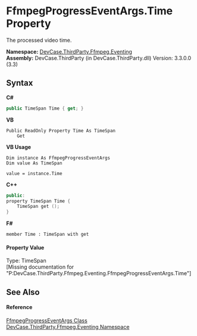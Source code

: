 # FfmpegProgressEventArgs.Time Property 
 

The processed video time.

**Namespace:**&nbsp;<a href="N_DevCase_ThirdParty_Ffmpeg_Eventing">DevCase.ThirdParty.Ffmpeg.Eventing</a><br />**Assembly:**&nbsp;DevCase.ThirdParty (in DevCase.ThirdParty.dll) Version: 3.3.0.0 (3.3)

## Syntax

**C#**<br />
``` C#
public TimeSpan Time { get; }
```

**VB**<br />
``` VB
Public ReadOnly Property Time As TimeSpan
	Get
```

**VB Usage**<br />
``` VB Usage
Dim instance As FfmpegProgressEventArgs
Dim value As TimeSpan

value = instance.Time

```

**C++**<br />
``` C++
public:
property TimeSpan Time {
	TimeSpan get ();
}
```

**F#**<br />
``` F#
member Time : TimeSpan with get

```


#### Property Value
Type: TimeSpan<br />\[Missing <value> documentation for "P:DevCase.ThirdParty.Ffmpeg.Eventing.FfmpegProgressEventArgs.Time"\]

## See Also


#### Reference
<a href="T_DevCase_ThirdParty_Ffmpeg_Eventing_FfmpegProgressEventArgs">FfmpegProgressEventArgs Class</a><br /><a href="N_DevCase_ThirdParty_Ffmpeg_Eventing">DevCase.ThirdParty.Ffmpeg.Eventing Namespace</a><br />
